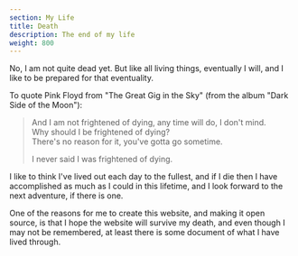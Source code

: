 ```yaml
---
section: My Life
title: Death
description: The end of my life
weight: 800
---
```


No, I am not quite dead yet. But like all living things, eventually I will, and
I like to be prepared for that eventuality.

To quote Pink Floyd from "The Great Gig in the Sky" (from the album "Dark Side
of the Moon"):

>And I am not frightened of dying, any time will do, I don't mind.  
>Why should I be frightened of dying?  
>There's no reason for it, you've gotta go sometime.  
>  
>I never said I was frightened of dying.

I like to think I've lived out each day to the fullest, and if I die then
I have accomplished as much as I could in this lifetime, and I look forward
to the next adventure, if there is one.

One of the reasons for me to create this website, and making it open source,
is that I hope the website will survive my death, and even though I may not
be remembered, at least there is some document of what I have lived through.

